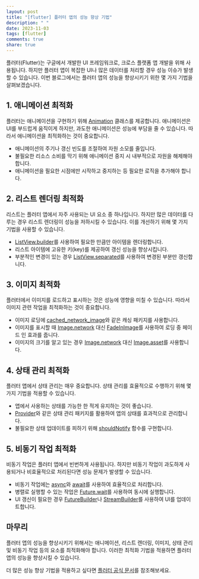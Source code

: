 ```yaml
---
layout: post
title: "[flutter] 플러터 앱의 성능 향상 기법"
description: " "
date: 2023-11-03
tags: [flutter]
comments: true
share: true
---
```


플러터(Flutter)는 구글에서 개발한 UI 프레임워크로, 크로스 플랫폼 앱 개발을 위해 사용됩니다. 하지만 플러터 앱이 복잡한 UI나 많은 데이터를 처리할 경우 성능 이슈가 발생할 수 있습니다. 이번 블로그에서는 플러터 앱의 성능을 향상시키기 위한 몇 가지 기법을 살펴보겠습니다.

## 1. 애니메이션 최적화

플러터는 애니메이션을 구현하기 위해 [Animation](https://api.flutter.dev/flutter/animation/Animation-class.html) 클래스를 제공합니다. 애니메이션은 UI를 부드럽게 움직이게 하지만, 과도한 애니메이션은 성능에 부담을 줄 수 있습니다. 따라서 애니메이션을 최적화하는 것이 중요합니다.

- 애니메이션의 주기나 갱신 빈도를 조절하여 자원 소모를 줄입니다.
- 불필요한 리소스 소비를 막기 위해 애니메이션 중지 시 내부적으로 자원을 해제해야 합니다.
- 애니메이션을 필요한 시점에만 시작하고 중지하는 등 필요한 로직을 추가해야 합니다.

## 2. 리스트 렌더링 최적화

리스트는 플러터 앱에서 자주 사용되는 UI 요소 중 하나입니다. 하지만 많은 데이터를 다루는 경우 리스트 렌더링이 성능을 저하시킬 수 있습니다. 이를 개선하기 위해 몇 가지 기법을 사용할 수 있습니다.

- [ListView.builder](https://api.flutter.dev/flutter/widgets/ListView/ListView.builder.html)를 사용하여 필요한 만큼만 아이템을 렌더링합니다.
- 리스트 아이템에 고유한 키(key)를 제공하여 갱신 성능을 향상시킵니다.
- 부분적인 변경이 있는 경우 [ListView.separated](https://api.flutter.dev/flutter/widgets/ListView-separatorBuilder.html)를 사용하여 변경된 부분만 갱신합니다.

## 3. 이미지 최적화

플러터에서 이미지를 로드하고 표시하는 것은 성능에 영향을 미칠 수 있습니다. 따라서 이미지 관련 작업을 최적화하는 것이 중요합니다.

- 이미지 로딩에 [cached_network_image](https://pub.dev/packages/cached_network_image)와 같은 캐싱 패키지를 사용합니다.
- 이미지를 표시할 때 [Image.network](https://api.flutter.dev/flutter/widgets/Image/Image.network.html) 대신 [FadeInImage](https://api.flutter.dev/flutter/widgets/FadeInImage-class.html)를 사용하여 로딩 중 페이드 인 효과를 줍니다.
- 이미지의 크기를 알고 있는 경우 [Image.network](https://api.flutter.dev/flutter/widgets/Image/Image.network.html) 대신 [Image.asset](https://api.flutter.dev/flutter/widgets/Image/Image.asset.html)를 사용합니다.

## 4. 상태 관리 최적화

플러터 앱에서 상태 관리는 매우 중요합니다. 상태 관리를 효율적으로 수행하기 위해 몇 가지 기법을 적용할 수 있습니다.

- 앱에서 사용하는 상태를 가능한 한 적게 유지하는 것이 좋습니다.
- [Provider](https://pub.dev/packages/provider)와 같은 상태 관리 패키지를 활용하여 앱의 상태를 효과적으로 관리합니다.
- 불필요한 상태 업데이트를 피하기 위해 [shouldNotify](https://api.flutter.dev/flutter/provider/InheritedNotifier/shouldNotify.html) 함수를 구현합니다.

## 5. 비동기 작업 최적화

비동기 작업은 플러터 앱에서 빈번하게 사용됩니다. 하지만 비동기 작업이 과도하게 사용되거나 비효율적으로 처리된다면 성능 문제가 발생할 수 있습니다.

- 비동기 작업에는 [async](https://dart.dev/guides/language/language-tour#async-await)와 [await](https://dart.dev/guides/language/language-tour#async-await)를 사용하여 효율적으로 처리합니다.
- 병렬로 실행할 수 있는 작업은 [Future.wait](https://api.dart.dev/stable/dart-async/Future/wait.html)를 사용하여 동시에 실행합니다.
- UI 갱신이 필요한 경우 [FutureBuilder](https://api.flutter.dev/flutter/widgets/FutureBuilder-class.html)나 [StreamBuilder](https://api.flutter.dev/flutter/widgets/StreamBuilder-class.html)를 사용하여 UI를 업데이트합니다.

## 마무리

플러터 앱의 성능을 향상시키기 위해서는 애니메이션, 리스트 렌더링, 이미지, 상태 관리 및 비동기 작업 등의 요소를 최적화해야 합니다. 이러한 최적화 기법을 적용하면 플러터 앱의 성능을 향상시킬 수 있습니다.

더 많은 성능 향상 기법을 적용하고 싶다면 [플러터 공식 문서](https://flutter.dev/docs/performance)를 참조해보세요.